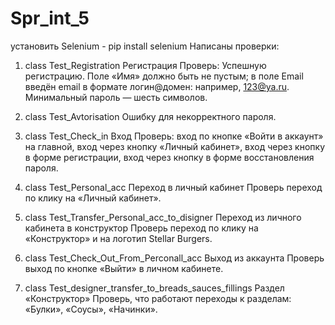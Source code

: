 # Spr_int_5
установить Selenium -  pip install selenium
Написаны проверки:
1. class Test_Registration
Регистрация
Проверь:
Успешную регистрацию. Поле «Имя» должно быть не пустым; в поле Email введён email в формате логин@домен: например, 123@ya.ru. Минимальный пароль — шесть символов.
2. class Test_Avtorisation
Ошибку для некорректного пароля.
3. class Test_Check_in
Вход
Проверь:
вход по кнопке «Войти в аккаунт» на главной,
вход через кнопку «Личный кабинет»,
вход через кнопку в форме регистрации,
вход через кнопку в форме восстановления пароля.
4. class Test_Personal_acc
Переход в личный кабинет 
Проверь переход по клику на «Личный кабинет».
5. class Test_Transfer_Personal_acc_to_disigner
Переход из личного кабинета в конструктор 
Проверь переход по клику на «Конструктор» и на логотип Stellar Burgers.

6. class Test_Check_Out_From_Perconall_acc
Выход из аккаунта
Проверь выход по кнопке «Выйти» в личном кабинете.
7. class Test_designer_transfer_to_breads_sauces_fillings
Раздел «Конструктор»
Проверь, что работают переходы к разделам:
«Булки»,
«Соусы»,
«Начинки».
